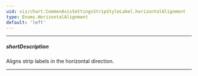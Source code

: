 ```yaml
---
uid: viz/chart:CommonAxisSettingsStripStyleLabel.horizontalAlignment
type: Enums.HorizontalAlignment
default: 'left'
---
```

---
##### shortDescription
Aligns strip labels in the horizontal direction.

---
<!--
&lt;!-- Description goes here --&gt;

-->